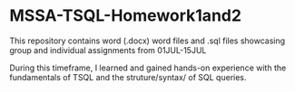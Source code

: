 # MSSA-TSQL-Homework1and2
This repository contains word (.docx) word files and .sql files showcasing group and individual assignments from 01JUL-15JUL

During this timeframe, I learned and gained hands-on experience with the fundamentals of TSQL and the struture/syntax/ of SQL queries.
